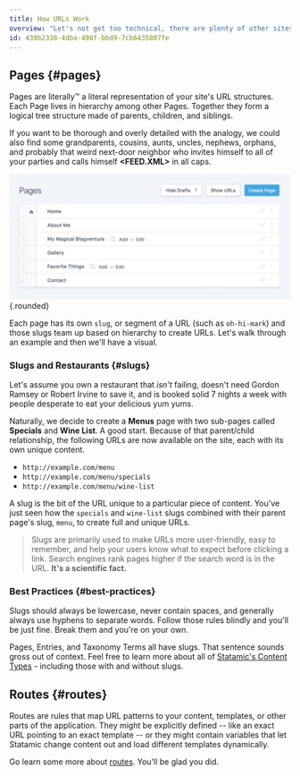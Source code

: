 ```yaml
---
title: How URLs Work
overview: "Let's not get too technical, there are plenty of other sites dedicated to HTTP requests. Here we're going to explain the the <span class="highlight">two primary methods</span> Statamic uses to establish URLs: **Pages and Routes.**"
id: 439b2338-4dba-498f-bbd9-7cb6435807fe
---
```

## Pages {#pages}

Pages are literally™ a literal representation of your site's URL structures. Each Page lives in hierarchy among other Pages. Together they form a logical tree structure made of parents, children, and siblings.

If you want to be thorough and overly detailed with the analogy, we could also find some grandparents, cousins, aunts, uncles, nephews, orphans, and probably that weird next-door neighbor who invites himself to all of your parties and calls himself **<FEED.XML>** in all caps.

![Hark! Pages!](/assets/img/screenshots/cp-page-tree.jpg) {.rounded}

Each page has its own `slug`, or segment of a URL (such as `oh-hi-mark`) and those slugs team up based on hierarchy to create URLs. Let's walk through an example and then we'll have a visual.

### Slugs and Restaurants {#slugs}

Let's assume you own a restaurant that _isn't_ failing, doesn't need Gordon Ramsey or Robert Irvine to save it, and is booked solid 7 nights a week with people desperate to eat your delicious yum yums.

Naturally, we decide to create a **Menus** page with two sub-pages called **Specials** and **Wine List**. A good start. Because of that parent/child relationship, the following URLs are now available on the site, each with its own unique content.

- `http://example.com/menu`
- `http://example.com/menu/specials`
- `http://example.com/menu/wine-list`

A slug is the bit of the URL unique to a particular piece of content. You've just seen how the `specials` and `wine-list` slugs combined with their parent page's slug, `menu`, to create full and unique URLs.

> Slugs are primarily used to make URLs more user-friendly, easy to remember, and help your users know what to expect before clicking a link. Search engines rank pages higher if the search word is in the URL. **It's a scientific fact.**

### Best Practices {#best-practices}
Slugs should always be lowercase, never contain spaces, and generally always use hyphens to separate words. Follow those rules blindly and you'll be just fine. Break them and you're on your own.

Pages, Entries, and Taxonomy Terms all have slugs. That sentence sounds gross out of context. Feel free to learn more about all of [Statamic's Content Types](/content-types) - including those with and without slugs.

## Routes {#routes}

Routes are rules that map URL patterns to your content, templates, or other parts of the application. They might be explicitly defined -- like an exact URL pointing to an exact template -- or they might contain variables that let Statamic change content out and load different templates dynamically.

Go learn some more about [routes](/routing). You'll be glad you did.

